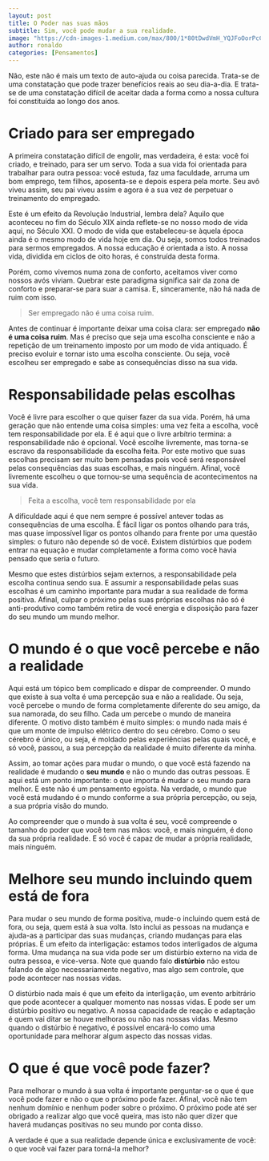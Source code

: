```yaml
---
layout: post
title: O Poder nas suas mãos
subtitle: Sim, você pode mudar a sua realidade.
image: "https://cdn-images-1.medium.com/max/800/1*80tDwdVmH_YQJFoOorPcCw.jpeg"
author: ronaldo
categories: [Pensamentos]
---
```


Não, este não é mais um texto de auto-ajuda ou coisa parecida. Trata-se de uma
constatação que pode trazer benefícios reais ao seu dia-a-dia. E trata-se de uma
constatação difícil de aceitar dada a forma como a nossa cultura foi constituída
ao longo dos anos.

# Criado para ser empregado

A primeira constatação difícil de engolir, mas verdadeira, é esta: você foi
criado, e treinado, para ser um servo. Toda a sua vida foi orientada para
trabalhar para outra pessoa: você estuda, faz uma faculdade, arruma um bom
emprego, tem filhos, aposenta-se e depois espera pela morte. Seu avô viveu
assim, seu pai viveu assim e agora é a sua vez de perpetuar o treinamento do
empregado.

Este é um efeito da Revolução Industrial, lembra dela? Aquilo que aconteceu no
fim do Século XIX ainda reflete-se no nosso modo de vida aqui, no Século XXI. O
modo de vida que estabeleceu-se àquela época ainda é o mesmo modo de vida hoje
em dia. Ou seja, somos todos treinados para sermos empregados. A nossa educação
é orientada a isto. A nossa vida, dividida em ciclos de oito horas, é construída
desta forma.

Porém, como vivemos numa zona de conforto, aceitamos viver como nossos avós
viviam. Quebrar este paradigma significa sair da zona de conforto e preparar-se
para suar a camisa. E, sinceramente, não há nada de ruim com isso.

> Ser empregado não é uma coisa ruim.

Antes de continuar é importante deixar uma coisa clara: ser empregado **não é
uma coisa ruim**. Mas é preciso que seja uma escolha consciente e não a
repetição de um treinamento imposto por um modo de vida antiquado. É preciso
evoluir e tornar isto uma escolha consciente. Ou seja, você escolheu ser
empregado e sabe as consequências disso na sua vida.

# Responsabilidade pelas escolhas

Você é livre para escolher o que quiser fazer da sua vida. Porém, há uma geração
que não entende uma coisa simples: uma vez feita a escolha, você tem
responsabilidade por ela. E é aqui que o livre arbítrio termina: a
responsabilidade não é opcional. Você escolhe livremente, mas torna-se escravo
da responsabilidade da escolha feita. Por este motivo que suas escolhas precisam
ser muito bem pensadas pois você será responsável pelas consequências das suas
escolhas, e mais ninguém. Afinal, você livremente escolheu o que tornou-se uma
sequência de acontecimentos na sua vida.

> Feita a escolha, você tem responsabilidade por ela

A dificuldade aqui é que nem sempre é possível antever todas as consequências de
uma escolha. É fácil ligar os pontos olhando para trás, mas quase impossível
ligar os pontos olhando para frente por uma questão simples: o futuro não
depende só de você. Existem distúrbios que podem entrar na equação e mudar
completamente a forma como você havia pensado que seria o futuro.

Mesmo que estes distúrbios sejam externos, a responsabilidade pela escolha
continua sendo sua. E assumir a responsabilidade pelas suas escolhas é um
caminho importante para mudar a sua realidade de forma positiva. Afinal, culpar
o próximo pelas suas próprias escolhas não só é anti-produtivo como também
retira de você energia e disposição para fazer do seu mundo um mundo melhor.

# O mundo é o que você percebe e não a realidade

Aqui está um tópico bem complicado e díspar de compreender. O mundo que existe à
sua volta é uma percepção sua e não a realidade. Ou seja, você percebe o mundo
de forma completamente diferente do seu amigo, da sua namorada, do seu filho.
Cada um percebe o mundo de maneira diferente. O motivo disto também é muito
simples: o mundo nada mais é que um monte de impulso elétrico dentro do seu
cérebro. Como o seu cérebro é único, ou seja, é moldado pelas experiências pelas
quais você, e só você, passou, a sua percepção da realidade é muito diferente da
minha.

Assim, ao tomar ações para mudar o mundo, o que você está fazendo na realidade é
mudando o **seu mundo** e não o mundo das outras pessoas. E aqui está um ponto
importante: o que importa é mudar o seu mundo para melhor. E este não é um
pensamento egoísta. Na verdade, o mundo que você está mudando é o mundo conforme
a sua própria percepção, ou seja, a sua própria visão do mundo.

Ao compreender que o mundo à sua volta é seu, você compreende o tamanho do poder
que você tem nas mãos: você, e mais ninguém, é dono da sua própria realidade. E
só você é capaz de mudar a própria realidade, mais ninguém.

# Melhore seu mundo incluindo quem está de fora

Para mudar o seu mundo de forma positiva, mude-o incluindo quem está de fora, ou
seja, quem está à sua volta. Isto inclui as pessoas na mudança e ajuda-as a
participar das suas mudanças, criando mudanças para elas próprias. É um efeito
da interligação: estamos todos interligados de alguma forma. Uma mudança na sua
vida pode ser um distúrbio externo na vida de outra pessoa, e vice-versa. Note
que quando falo **distúrbio** não estou falando de algo necessariamente
negativo, mas algo sem controle, que pode acontecer nas nossas vidas.

O distúrbio nada mais é que um efeito da interligação, um evento arbitrário que
pode acontecer a qualquer momento nas nossas vidas. E pode ser um distúrbio
positivo ou negativo. A nossa capacidade de reação e adaptação é quem vai ditar
se houve melhoras ou não nas nossas vidas. Mesmo quando o distúrbio é negativo,
é possível encará-lo como uma oportunidade para melhorar algum aspecto das
nossas vidas.

# O que é que você pode fazer?

Para melhorar o mundo à sua volta é importante perguntar-se o que é que você
pode fazer e não o que o próximo pode fazer. Afinal, você não tem nenhum domínio
e nenhum poder sobre o próximo. O próximo pode até ser obrigado a realizar algo
que você queira, mas isto não quer dizer que haverá mudanças positivas no seu
mundo por conta disso.

A verdade é que a sua realidade depende única e exclusivamente de você: o que
você vai fazer para torná-la melhor?
